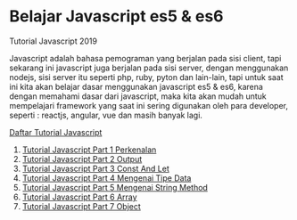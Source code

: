 # Belajar Javascript es5  & es6

Tutorial Javascript 2019

Javascript adalah bahasa pemograman yang berjalan pada sisi client, tapi sekarang ini javascript juga berjalan pada sisi server, dengan menggunakan nodejs, sisi server itu seperti php, ruby, pyton dan lain-lain, tapi untuk saat ini kita akan belajar dasar menggunakan javascript es5 & es6, karena dengan memahami dasar dari javascript, maka kita akan mudah untuk mempelajari framework yang saat ini sering digunakan oleh para developer, seperti : reactjs, angular, vue dan masih banyak lagi. 

[Daftar Tutorial Javascript ](https://www.bewoksatukosong.com/2019/07/belajar-javascript-fundamental-modern-es5-es6-2019.html)
1. [Tutorial Javascript Part 1 Perkenalan ](https://www.bewoksatukosong.com/2019/07/belajar-javascript-es5-es6-part-1-pengenalan.html)
2. [Tutorial Javascript Part 2 Output ](https://www.bewoksatukosong.com/2019/08/belajar-javascript-es5-dan-es6-part-2-alert-innerhtml-consolelog.html)
3. [Tutorial Javascript Part 3 Const And Let ](https://www.bewoksatukosong.com/2019/08/belajar-javascript-es5-dan-es6-part-3-variabel-const-let.html)
4. [Tutorial Javascript Part 4 Mengenai Tipe Data ](https://www.bewoksatukosong.com/2019/08/belajar-javascript-es5-dan-es6-part-4-tipe-data.html)
5. [Tutorial Javascript Part 5 Mengenai String Method ](https://www.bewoksatukosong.com/2019/08/belajar-javascript-es5-dan-es6-part-5-string-method.html)
6. [Tutorial Javascript Part 6 Array ](https://www.bewoksatukosong.com/2019/08/belajar-javascript-es5-dan-es6-part-6-array.html)
7. [Tutorial Javascript Part 7 Object ](https://www.bewoksatukosong.com/2019/08/belajar-javascript-es5-dan-es6-part-7-object.html)
